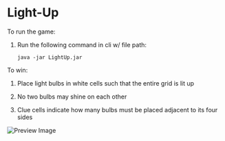 # Light-Up

To run the game:

1. Run the following command in cli w/ file path:
   
   ```
   java -jar LightUp.jar
To win:

1. Place light bulbs in white cells such that the entire grid is lit up

2. No two bulbs may shine on each other

3. Clue cells indicate how many bulbs must be placed adjacent to its four sides

![Preview Image](src/main/resources/readme-ss.png)
